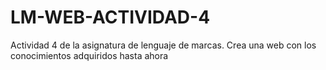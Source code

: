 # LM-WEB-ACTIVIDAD-4
 Actividad 4 de la asignatura de lenguaje de marcas. Crea una web con los conocimientos adquiridos hasta ahora
